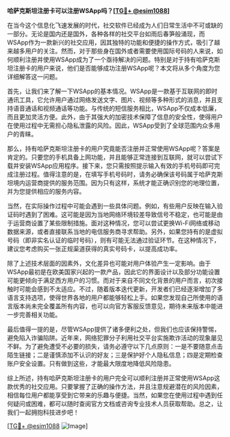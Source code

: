 **哈萨克斯坦注册卡可以注册WSApp吗？[[TG💪+ @esim1088](https://t.me/s/esim1088)]**

在当今这个信息化飞速发展的时代，社交软件已经成为人们日常生活中不可或缺的一部分。无论是国内还是国外，各种各样的社交平台如雨后春笋般涌现，而WSApp作为一款新兴的社交应用，因其独特的功能和便捷的操作方式，吸引了越来越多用户的关注。然而，对于那些身在国外或者需要使用国际号码的人来说，如何顺利注册并使用WSApp成为了一个亟待解决的问题。特别是对于持有哈萨克斯坦注册卡的用户来说，他们是否能够成功注册WSApp呢？本文将从多个角度为您详细解答这一问题。

首先，让我们来了解一下WSApp的基本情况。WSApp是一款基于互联网的即时通讯工具，它允许用户通过网络发送文字、图片、视频等多种形式的消息，并且支持语音通话和视频通话等功能。与传统的短信服务相比，WSApp不仅成本低廉，而且更加灵活方便。此外，由于其强大的加密技术保障了信息的安全性，使得用户在使用过程中无需担心隐私泄露的风险。因此，WSApp受到了全球范围内众多用户的青睐。

那么，持有哈萨克斯坦注册卡的用户究竟能否注册并正常使用WSApp呢？答案是肯定的。只要您的手机具备上网功能，并且能够正常连接到互联网，就可以尝试下载并安装WSApp应用程序。接下来，您只需按照提示输入有效的手机号码即可完成注册过程。值得注意的是，在填写手机号码时，请务必确保该号码属于哈萨克斯坦境内运营商提供的服务范围。因为只有这样，系统才能正确识别您的地理位置，并为您提供相应的服务内容。

当然，在实际操作过程中可能会遇到一些具体问题。例如，有些用户反映在输入验证码时遇到了困难。这可能是因为当地网络环境较差导致信号不稳定，也可能是由于运营商设置了某些限制措施。面对这种情况，您可以尝试更换Wi-Fi网络或移动数据来源，或者直接联系当地的电信服务商寻求帮助。另外，如果您持有的是虚拟号码（即非实名认证的临时号码），则有可能无法通过验证环节。在这种情况下，建议您考虑购买一张正规渠道获得的真实号码卡，以提高成功率。

除了上述技术层面的因素外，文化差异也可能对用户体验产生一定影响。由于WSApp最初是在欧美国家兴起的一款产品，因此它的界面设计以及部分功能设置可能更倾向于满足西方用户的习惯。而对于来自不同文化背景的用户而言，初次接触时可能会感到不太适应。不过，随着版本迭代更新，开发者们已经逐渐增加了多语言支持选项，使得世界各地的用户都能够轻松上手。如果您发现自己所使用的语言版本尚未完全覆盖所有内容，也可以向官方客服反馈意见，期待未来版本中能进一步完善相关功能。

最后值得一提的是，尽管WSApp提供了诸多便利之处，但我们也应该保持警惕，避免陷入诈骗陷阱。近年来，网络犯罪分子利用社交平台实施欺诈活动的现象屡见不鲜。为了避免遭受不必要的损失，请务必遵守以下几点原则：一是不要随意点击陌生链接；二是谨慎添加不认识的好友；三是保护好个人隐私信息；四是定期检查账户安全设置。只有做到这些，才能最大限度地降低风险隐患。

综上所述，持有哈萨克斯坦注册卡的用户完全可以顺利注册并正常使用WSApp这款优秀的社交应用。只要掌握了正确的操作方法，并且注意规避潜在的风险因素，相信每位用户都能享受到它带来的乐趣与便捷。当然，如果您在使用过程中遇到任何疑问或困难，都可以随时查阅官方文档或咨询专业技术人员获取帮助。总之，让我们一起拥抱科技进步吧！

[[TG💪+ @esim1088](https://t.me/s/esim1088) ![Image](https://i.postimg.cc/4NQfJmqS/Snipaste-2025-05-13-00-14-12.png)]